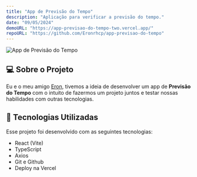 ```yaml
---
title: "App de Previsão do Tempo"
description: "Aplicação para verificar a previsão do tempo."
date: "09/05/2024"
demoURL: "https://app-previsao-do-tempo-two.vercel.app/"
repoURL: "https://github.com/Eronrhcp/app-previsao-do-tempo"
---
```


![App de Previsão do Tempo](/app-previsao-do-tempo.jpg)

## 💻 Sobre o Projeto

<div class="text-justify">
  Eu e o meu amigo <a href="https://github.com/Eronrhcp" target="_blank">Eron</a>, tivemos a ideia de desenvolver um app de <strong>Previsão do Tempo</strong> com o intuito de fazermos um projeto juntos e testar nossas habilidades com outras tecnologias.
</div>

## 🚀 Tecnologias Utilizadas

Esse projeto foi desenvolvido com as seguintes tecnologias:

- React (Vite)
- TypeScript
- Axios
- Git e Github
- Deploy na Vercel
